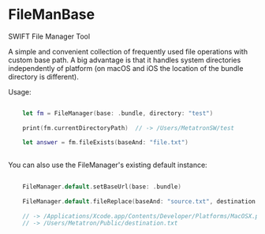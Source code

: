 # FileManBase

SWIFT File Manager Tool 

A simple and convenient collection of frequently used file operations with custom base path. A big advantage is that it handles system directories independently of platform (on macOS and iOS the location of the bundle directory is different).  

Usage: 

```Swift

	let fm = FileManager(base: .bundle, directory: "test")
	
	print(fm.currentDirectoryPath) 	// -> /Users/MetatronSW/test 
	
	let answer = fm.fileExists(baseAnd: "file.txt")
	
```


You can also use the FileManager's existing default instance:

```Swift
	
	FileManager.default.setBaseUrl(base: .bundle)
	
	FileManager.default.fileReplace(baseAnd: "source.txt", destination: URL(filePath: "/Users/Metatron/Public/destination.txt" ))
		
	// -> /Applications/Xcode.app/Contents/Developer/Platforms/MacOSX.platform/Developer/Library/Xcode/Agents/Contents/Resources/source.txt
	// -> /Users/Metatron/Public/destination.txt
	
```



